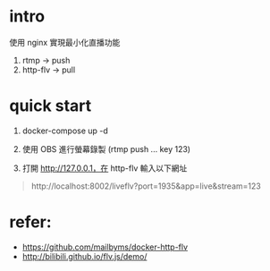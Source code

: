# intro
使用 nginx 實現最小化直播功能
1. rtmp -> push
2. http-flv -> pull

# quick start
1. docker-compose up -d

2. 使用 OBS 進行螢幕錄製 (rtmp push ... key 123)

3. 打開 http://127.0.0.1，在 http-flv 輸入以下網址
<!-- > http://localhost:8002/liveflv?port=1935&app=live&stream={CHANNEL_ID} -->
> http://localhost:8002/liveflv?port=1935&app=live&stream=123

# refer:
- https://github.com/mailbyms/docker-http-flv
- http://bilibili.github.io/flv.js/demo/